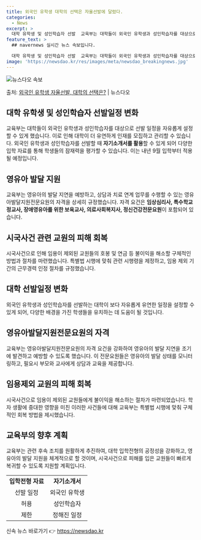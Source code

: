 ```yaml
---
title: 외국인 유학생 대학의 선택은 자율선발에 달렸다.
categories:
  - News
excerpt: >
  대학 유학생 및 성인학습자 선발  교육부는 대학들이 외국인 유학생과 성인학습자를 대상으로 선발 일정을 자유롭…
feature_text: >
  ## navernews 실시간 뉴스 속보입니다.

  대학 유학생 및 성인학습자 선발  교육부는 대학들이 외국인 유학생과 성인학습자를 대상으로 선발 일정을 자유롭…
image: 'https://newsdao.kr/res/images/meta/newsdao_breakingnews.jpg'
---
```


![뉴스다오 속보](https://newsdao.kr/res/images/meta/newsdao_breakingnews.jpg)

<p>출처: <a href="https://newsdao.kr/4560" rel="dofollow">외국인 유학생 자율선발, 대학의 선택은?</a> | 뉴스다오</p>

<h2 data-ke-size="size26">대학 유학생 및 성인학습자 선발일정 변화</h2>
<p data-ke-size="size16">교육부는 대학들이 외국인 유학생과 성인학습자를 대상으로 선발 일정을 자유롭게 설정할 수 있게 했습니다. 이로 인해 대학이 더 유연하게 인재를 모집하고 관리할 수 있습니다. 외국인 유학생과 성인학습자를 선발할 때 <b>자기소개서를 활용</b>할 수 있게 되어 다양한 입학 자료를 통해 학생들의 잠재력을 평가할 수 있습니다. 이는 내년 9월 입학부터 적용될 예정입니다.</p>

<h2 data-ke-size="size26">영유아 발달 지원</h2>
<p data-ke-size="size16">교육부는 영유아의 발달 지연을 예방하고, 상담과 치료 연계 업무를 수행할 수 있는 영유아발달지원전문요원의 자격을 상세히 규정했습니다. 자격 요건은 <b>임상심리사, 특수학교 정교사, 장애영유아를 위한 보육교사, 의료사회복지사, 정신건강전문요원</b>이 포함되어 있습니다.</p>

<h2 data-ke-size="size26">시국사건 관련 교원의 피해 회복</h2>
<p data-ke-size="size16">시국사건으로 인해 임용이 제외된 교원들의 호봉 및 연금 등 불이익을 해소할 구체적인 방법과 절차를 마련했습니다. 특별법 시행에 맞춰 관련 시행령을 제정하고, 임용 제외 기간의 근무경력 인정 절차를 규정했습니다.</p>

<h2 data-ke-size="size26">대학 선발일정 변화</h2>
<p data-ke-size="size16">외국인 유학생과 성인학습자를 선발하는 대학이 보다 자유롭게 유연한 일정을 설정할 수 있게 되어, 다양한 배경을 가진 학생들을 유치하는 데 도움이 될 것입니다.</p>

<h2 data-ke-size="size26">영유아발달지원전문요원의 자격</h2>
<p data-ke-size="size16">교육부는 영유아발달지원전문요원의 자격 요건을 강화하여 영유아의 발달 지연을 조기에 발견하고 예방할 수 있도록 했습니다. 이 전문요원들은 영유아의 발달 상태를 모니터링하고, 필요시 부모와 교사에게 상담과 교육을 제공합니다.</p>

<h2 data-ke-size="size26">임용제외 교원의 피해 회복</h2>
<p data-ke-size="size16">시국사건으로 임용이 제외된 교원들에게 불이익을 해소하는 절차가 마련되었습니다. 학자 생활에 중대한 영향을 미친 이러한 사건들에 대해 교육부는 특별법 시행에 맞춰 구체적인 회복 방법을 제시했습니다.</p>

<h2 data-ke-size="size26">교육부의 향후 계획</h2>
<p data-ke-size="size16">교육부는 관련 후속 조치를 원활하게 추진하여, 대학 입학전형의 공정성을 강화하고, 영유아의 발달 지원을 체계적으로 할 것이며, 시국사건으로 피해를 입은 교원들이 빠르게 복귀할 수 있도록 지원할 계획입니다.</p>

<table>
<tr>
<td style="text-align: center; height: 17px;"><b>입학전형 자료</b></td>
<td style="text-align: center; height: 17px;"><b>자기소개서</b></td>
</tr>
<tr>
<td style="text-align: center; height: 17px;">선발 일정</td>
<td style="text-align: center; height: 17px;">외국인 유학생</td>
</tr>
<tr>
<td style="text-align: center; height: 17px;">허용</td>
<td style="text-align: center; height: 17px;">성인학습자</td>
</tr>
<tr>
<td style="text-align: center; height: 17px;">제한</td>
<td style="text-align: center; height: 17px;">정해진 일정</td>
</tr>
</table>
<p data-ke-size="size16"></p> 

신속 뉴스 바로가기 👉 <a href="https://newsdao.kr" rel="dofollow">https://newsdao.kr</a>


